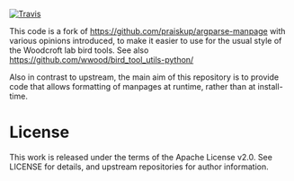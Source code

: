 [![Travis](https://api.travis-ci.com/wwood/argparse-manpage.svg?branch=bird_opinions)](https://travis-ci.org/wwood/argparse-manpage)

This code is a fork of https://github.com/praiskup/argparse-manpage with various
opinions introduced, to make it easier to use for the usual style of the
Woodcroft lab bird tools. See also
https://github.com/wwood/bird_tool_utils-python/

Also in contrast to upstream, the main aim of this repository is to provide code
that allows formatting of manpages at runtime, rather than at install-time.

# License

This work is released under the terms of the Apache License v2.0. See LICENSE
for details, and upstream repositories for author information.
